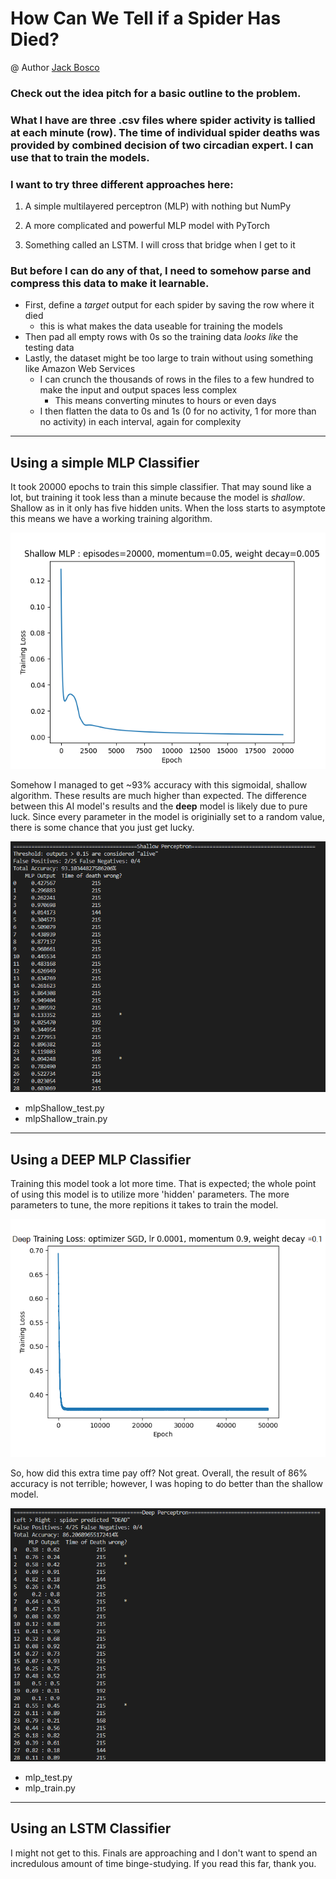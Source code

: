 # How Can We Tell if a Spider Has Died?

@ Author [Jack Bosco](https://GitHub.com/JackBosco)

### Check out the idea pitch for a basic outline to the problem. 

### What I have are three .csv files where spider activity is tallied at each minute (row). The time of individual spider deaths  was provided by combined decision of two circadian expert. I can use that to __train__ the models.

### I want to try three different approaches here:

1. A simple multilayered perceptron (MLP) with nothing but NumPy

2. A more complicated and powerful MLP model with PyTorch

3. Something called an LSTM. I will cross that bridge when I get to it

### But before I can do any of that, I need to somehow parse and __compress__ this data to make it learnable.

* First, define a *target* output for each spider by saving the row where it died
  * this is what makes the data useable for training the models
* Then pad all empty rows with 0s so the training data *looks like* the testing data
* Lastly, the dataset might be too large to train without using something like Amazon Web Services
  * I can crunch the thousands of rows in the files to a few hundred to make the input and output spaces less complex
    * This means converting minutes to hours or even days
  * I then flatten the data to 0s and 1s (0 for no activity, 1 for more than no activity) in each interval, again for complexity

-----

## Using a simple MLP Classifier

It took 20000 epochs to train this simple classifier. That may sound like a lot, but training it took less than a minute because the model is *shallow*. Shallow as in it only has five hidden units. When the loss starts to asymptote this means we have a working training algorithm.

![plot](./charts/shallow.png)

Somehow I managed to get ~93% accuracy with this sigmoidal, shallow algorithm. These results are much higher than expected. 
The difference between this AI model's results and the __deep__ model is likely due to pure luck. 
Since every parameter in the model is originially set to a random value, there is some chance that you just get lucky. 

![plot](./charts/shallowChart.png)

* mlpShallow_test.py
* mlpShallow_train.py

----

## Using a DEEP MLP Classifier

Training this model took a lot more time. That is expected; the whole point of using this model is to utilize more 'hidden' parameters. The more parameters to tune, the more repitions it takes to train the model.

![plot](./charts/learning.png)

So, how did this extra time pay off? Not great. Overall, the result of 86% accuracy is not terrible; however, I was hoping to do better than the shallow model. 

![plot](./charts/deepChart.png)

* mlp_test.py
* mlp_train.py

----

## Using an LSTM Classifier

I might not get to this. Finals are approaching and I don't want to spend an incredulous amount of time binge-studying. If you read this far, thank you.